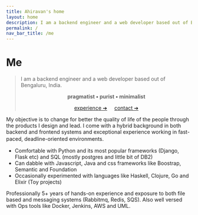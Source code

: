 ```yaml
---
title: Ahiravan's home
layout: home
description: I am a backend engineer and a web developer based out of Bengaluru, India.
permalink: /
nav_bar_title: /me
---
```



# Me

<blockquote>
<div id="typed-strings">
  <span>
  	<p>I am a backend engineer and a web developer based out of Bengaluru, India.</p> 
  	<p align="center" style="font-weight:bold;" id="typed2"> pragmatist • purist • minimalist </p>
  	<p align="center" >
  		<a href="{{ "/work" }}" class="has-text-centered more"> experience &#10132;</a> 
  		<span> 	&nbsp; &nbsp; </span>
  		<a href="{{ "/more" }}" class="has-text-centered more"> contact &#10132;</a>
  	</p>
  </span>
</div>
<div id="typed"></div>
</blockquote>



My objective is to change for better the quality of life of the people through the products I design and lead. I come with a hybrid background in both backend and frontend systems and exceptional experience working in fast-paced, deadline-oriented environments.  　
* Comfortable with Python and its most popular frameworks (Django, Flask etc) and SQL (mostly postgres and little bit of DB2)
* Can dabble with Javascript, Java and css frameworks like Boostrap, Semantic and Foundation
* Occasionally experimented with languages like Haskell, Clojure, Go and Elixir (Toy projects)


Professionally 5+ years of hands-on experience and exposure to both file based and messaging systems (Rabbitmq, Redis, SQS). Also well versed with Ops tools like Docker, Jenkins, AWS and UML.
